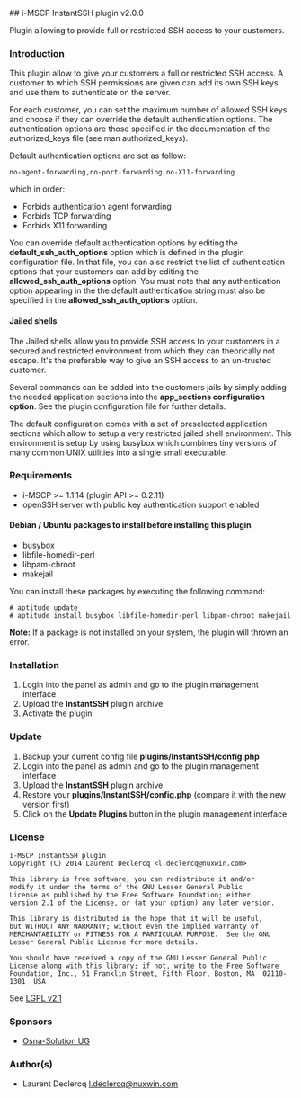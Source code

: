 ## i-MSCP InstantSSH plugin v2.0.0

Plugin allowing to provide full or restricted SSH access to your customers.

### Introduction

This plugin allow to give your customers a full or restricted SSH access. A customer to which SSH permissions are given
can add its own SSH keys and use them to authenticate on the server.

For each customer, you can set the maximum number of allowed SSH keys and choose if they can override the default
authentication options. The authentication options are those specified in the documentation of the authorized_keys file
(see man authorized_keys).

Default authentication options are set as follow:

	no-agent-forwarding,no-port-forwarding,no-X11-forwarding

which in order:

* Forbids authentication agent forwarding
* Forbids TCP forwarding
* Forbids X11 forwarding

You can override default authentication options by editing the **default_ssh_auth_options** option which is defined in
the plugin configuration file. In that file, you can also restrict the list of authentication options that your
customers can add by editing the **allowed_ssh_auth_options** option. You must note that any authentication option
appearing in the the default authentication string must also be specified in the **allowed_ssh_auth_options** option.

#### Jailed shells

The Jailed shells allow you to provide SSH access to your customers in a secured and restricted environment from which
they can theorically not escape. It's the preferable way to give an SSH access to an un-trusted customer.

Several commands can be added into the customers jails by simply adding the needed application sections into the
**app_sections configuration option**. See the plugin configuration file for further details.

The default configuration comes with a set of preselected application sections which allow to setup a very
restricted jailed shell environment. This environment is setup by using busybox which combines tiny versions of many
common UNIX utilities into a single small executable.

### Requirements

* i-MSCP >= 1.1.14 (plugin API >= 0.2.11)
* openSSH server with public key authentication support enabled

#### Debian / Ubuntu packages to install before installing this plugin

* busybox
* libfile-homedir-perl
* libpam-chroot
* makejail

You can install these packages by executing the following command:

	# aptitude update
	# aptitude install busybox libfile-homedir-perl libpam-chroot makejail

**Note:** If a package is not installed on your system, the plugin will thrown an error.

### Installation

1. Login into the panel as admin and go to the plugin management interface
2. Upload the **InstantSSH** plugin archive
3. Activate the plugin

### Update

1. Backup your current config file **plugins/InstantSSH/config.php**
2. Login into the panel as admin and go to the plugin management interface
3. Upload the **InstantSSH** plugin archive
4. Restore your **plugins/InstantSSH/config.php** (compare it with the new version first)
5. Click on the **Update Plugins** button in the plugin management interface

### License

	i-MSCP InstantSSH plugin
	Copyright (C) 2014 Laurent Declercq <l.declercq@nuxwin.com>

	This library is free software; you can redistribute it and/or
 	modify it under the terms of the GNU Lesser General Public
	License as published by the Free Software Foundation; either
	version 2.1 of the License, or (at your option) any later version.

	This library is distributed in the hope that it will be useful,
	but WITHOUT ANY WARRANTY; without even the implied warranty of
	MERCHANTABILITY or FITNESS FOR A PARTICULAR PURPOSE.  See the GNU
	Lesser General Public License for more details.

	You should have received a copy of the GNU Lesser General Public
	License along with this library; if not, write to the Free Software
	Foundation, Inc., 51 Franklin Street, Fifth Floor, Boston, MA  02110-1301  USA

 See [LGPL v2.1](http://www.gnu.org/licenses/lgpl-2.1.txt "LGPL v2.1")

### Sponsors

  - [Osna-Solution UG](http://portal.osna-solution.de// "Osna-Solution UG")

### Author(s)

 * Laurent Declercq <l.declercq@nuxwin.com>

